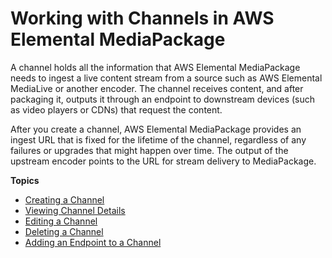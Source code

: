 # Working with Channels in AWS Elemental MediaPackage<a name="channels"></a>

A channel holds all the information that AWS Elemental MediaPackage needs to ingest a live content stream from a source such as AWS Elemental MediaLive or another encoder\. The channel receives content, and after packaging it, outputs it through an endpoint to downstream devices \(such as video players or CDNs\) that request the content\. 

After you create a channel, AWS Elemental MediaPackage provides an ingest URL that is fixed for the lifetime of the channel, regardless of any failures or upgrades that might happen over time\. The output of the upstream encoder points to the URL for stream delivery to MediaPackage\.

**Topics**
+ [Creating a Channel](channels-create.md)
+ [Viewing Channel Details](channels-view.md)
+ [Editing a Channel](channels-edit.md)
+ [Deleting a Channel](channels-delete.md)
+ [Adding an Endpoint to a Channel](channels-add-endpoint.md)